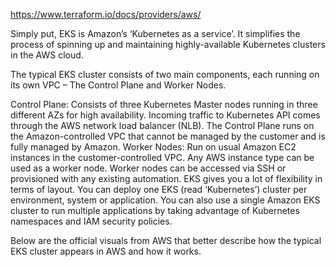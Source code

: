 https://www.terraform.io/docs/providers/aws/


Simply put, EKS is Amazon’s ‘Kubernetes as a service’. It simplifies the process of spinning up and maintaining highly-available Kubernetes clusters in the AWS cloud.

The typical EKS cluster consists of two main components, each running on its own VPC – The Control Plane and Worker Nodes.

Control Plane: Consists of three Kubernetes Master nodes running in three different AZs for high availability. Incoming traffic to Kubernetes API comes through the AWS network load balancer (NLB). The Control Plane runs on the Amazon-controlled VPC that cannot be managed by the customer and is fully managed by Amazon.
Worker Nodes: Run on usual Amazon EC2 instances in the customer-controlled VPC. Any AWS instance type can be used as a worker node. Worker nodes can be accessed via SSH or provisioned with any existing automation.
EKS gives you a lot of flexibility in terms of layout. You can deploy one EKS (read ‘Kubernetes’) cluster per environment, system or application. You can also use a single Amazon EKS cluster to run multiple applications by taking advantage of Kubernetes namespaces and IAM security policies.

Below are the official visuals from AWS that better describe how the typical EKS cluster appears in AWS and how it works.
